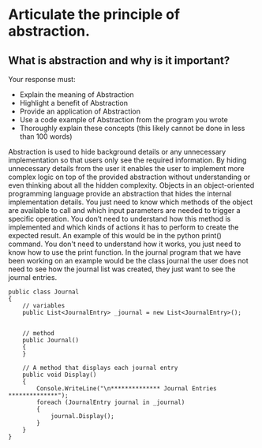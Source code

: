 # Articulate the principle of abstraction.

## What is abstraction and why is it important?

Your response must:

- Explain the meaning of Abstraction
- Highlight a benefit of Abstraction
- Provide an application of Abstraction
- Use a code example of Abstraction from the program you wrote
- Thoroughly explain these concepts (this likely cannot be done in less than 100 words)


Abstraction is used to hide background details or any unnecessary implementation so that users only see the required information. By hiding unnecessary details from the user it enables the user to implement more complex logic on top of the provided abstraction without understanding or even thinking about all the hidden complexity.  Objects in an object-oriented programming language provide an abstraction that hides the internal implementation details.  You just need to know which methods of the object are available to call and which input parameters are needed to trigger a specific operation. You don’t need to understand how this method is implemented and which kinds of actions it has to perform to create the expected result.  An example of this would be in the python print() command.  You don't need to understand how it works, you just need to know how to use the print function.  In the journal program that we have been working on an example would be the class journal the user does not need to see how the journal list was created, they just want to see the journal entries.  


    public class Journal
    {
        // variables
        public List<JournalEntry> _journal = new List<JournalEntry>();


        // method
        public Journal()
        {
        }

        // A method that displays each journal entry
        public void Display()
        {
            Console.WriteLine("\n************** Journal Entries **************");
            foreach (JournalEntry journal in _journal)
            {
                journal.Display();
            }
        }
    }
